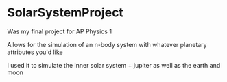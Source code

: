 # SolarSystemProject
Was my final project for AP Physics 1

Allows for the simulation of an n-body system with whatever planetary attributes you'd like

I used it to simulate the inner solar system + jupiter as well as the earth and moon
